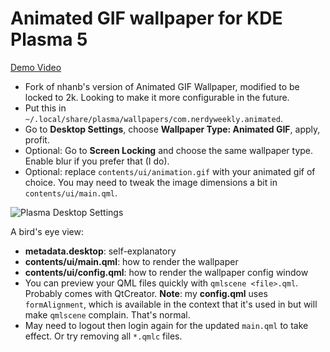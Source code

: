 # Animated GIF wallpaper for KDE Plasma 5

[Demo Video](https://youtu.be/OVNZOYLKcRs)

- Fork of nhanb's version of Animated GIF Wallpaper, modified to be locked to 2k. Looking to make it more
configurable in the future.  
- Put this in `~/.local/share/plasma/wallpapers/com.nerdyweekly.animated`.
- Go to **Desktop Settings**, choose **Wallpaper Type: Animated GIF**, apply, profit.
- Optional: Go to **Screen Locking** and choose the same wallpaper type. Enable blur if you prefer
  that (I do).
- Optional: replace `contents/ui/animation.gif` with your animated gif of choice. You may need to
  tweak the image dimensions a bit in `contents/ui/main.qml`.

![Plasma Desktop Settings](settings.png)

A bird's eye view:

- **metadata.desktop**: self-explanatory
- **contents/ui/main.qml**: how to render the wallpaper
- **contents/ui/config.qml**: how to render the wallpaper config window
- You can preview your QML files quickly with `qmlscene <file>.qml`. Probably comes with QtCreator.
  **Note**: my **config.qml** uses `formAlignment`, which is available in the context that it's
  used in but will make `qmlscene` complain. That's normal.
- May need to logout then login again for the updated `main.qml` to take effect. Or try removing
  all `*.qmlc` files.
